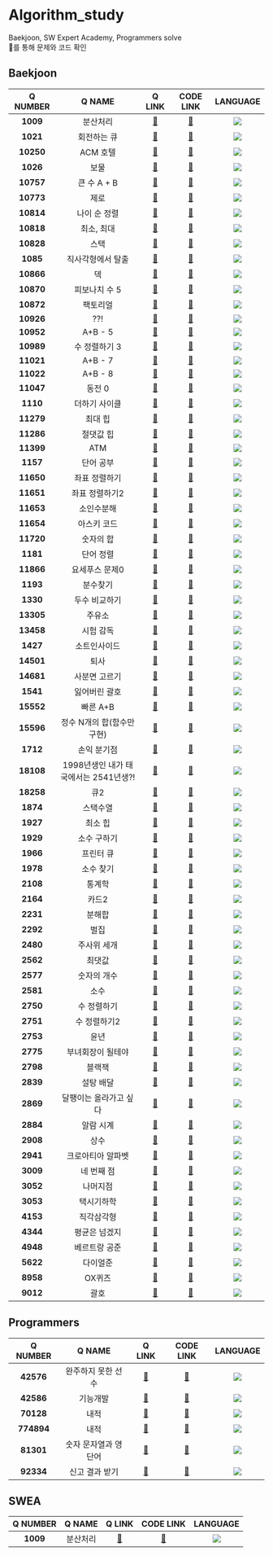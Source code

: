 # Algorithm_study

Baekjoon, SW Expert Academy, Programmers solve  
:link:를 통해 문제와 코드 확인

## Baekjoon
Q NUMBER|Q NAME|Q LINK|CODE LINK|LANGUAGE|
|:--:|:--:|:--:|:--:|:--:|
|**1009**|분산처리|[:link:](https://www.acmicpc.net/problem/1009)|[:link:](https://github.com/pjs990301/Algorithm_study/blob/main/src/BaekJoon/joon1009.java)|<img src="https://img.shields.io/badge/JAVA-007396?style=for-the-badge&logo=java&logoColor=white">|
|**1021**|회전하는 큐|[:link:](https://www.acmicpc.net/problem/1021)|[:link:](https://github.com/pjs990301/Algorithm_study/blob/main/src/BaekJoon/joon1021.java)|<img src="https://img.shields.io/badge/JAVA-007396?style=for-the-badge&logo=java&logoColor=white">|
|**10250**|ACM 호텔|[:link:](https://www.acmicpc.net/problem/10250)|[:link:](https://github.com/pjs990301/Algorithm_study/blob/main/src/BaekJoon/joon10250.java)|<img src="https://img.shields.io/badge/JAVA-007396?style=for-the-badge&logo=java&logoColor=white">|
|**1026**|보물|[:link:](https://www.acmicpc.net/problem/1026)|[:link:](https://github.com/pjs990301/Algorithm_study/blob/main/src/BaekJoon/joon1026.java)|<img src="https://img.shields.io/badge/JAVA-007396?style=for-the-badge&logo=java&logoColor=white">|
|**10757**|큰 수 A + B|[:link:](https://www.acmicpc.net/problem/10757)|[:link:](https://github.com/pjs990301/Algorithm_study/blob/main/src/BaekJoon/joon10757.java)|<img src="https://img.shields.io/badge/JAVA-007396?style=for-the-badge&logo=java&logoColor=white">|
|**10773**|제로|[:link:](https://www.acmicpc.net/problem/10773)|[:link:](https://github.com/pjs990301/Algorithm_study/blob/main/src/BaekJoon/joon10773.java)|<img src="https://img.shields.io/badge/JAVA-007396?style=for-the-badge&logo=java&logoColor=white">|
|**10814**|나이 순 정렬|[:link:](https://www.acmicpc.net/problem/10814)|[:link:](https://github.com/pjs990301/Algorithm_study/blob/main/src/BaekJoon/joon10814.java)|<img src="https://img.shields.io/badge/JAVA-007396?style=for-the-badge&logo=java&logoColor=white">|
|**10818**|최소, 최대|[:link:](https://www.acmicpc.net/problem/10818)|[:link:](https://github.com/pjs990301/Algorithm_study/blob/main/src/BaekJoon/joon10818.java)|<img src="https://img.shields.io/badge/JAVA-007396?style=for-the-badge&logo=java&logoColor=white">|
|**10828**|스택|[:link:](https://www.acmicpc.net/problem/10828)|[:link:](https://github.com/pjs990301/Algorithm_study/blob/main/src/BaekJoon/joon10828.java)|<img src="https://img.shields.io/badge/JAVA-007396?style=for-the-badge&logo=java&logoColor=white">|
|**1085**|직사각형에서 탈출|[:link:](https://www.acmicpc.net/problem/1085)|[:link:](https://github.com/pjs990301/Algorithm_study/blob/main/src/BaekJoon/joon1085.java)|<img src="https://img.shields.io/badge/JAVA-007396?style=for-the-badge&logo=java&logoColor=white">|
|**10866**|덱|[:link:](https://www.acmicpc.net/problem/10866)|[:link:](https://github.com/pjs990301/Algorithm_study/blob/main/src/BaekJoon/joon10866.java)|<img src="https://img.shields.io/badge/JAVA-007396?style=for-the-badge&logo=java&logoColor=white">|
|**10870**|피보나치 수 5|[:link:](https://www.acmicpc.net/problem/10870)|[:link:](https://github.com/pjs990301/Algorithm_study/blob/main/src/BaekJoon/joon10870.java)|<img src="https://img.shields.io/badge/JAVA-007396?style=for-the-badge&logo=java&logoColor=white">|
|**10872**|팩토리얼|[:link:](https://www.acmicpc.net/problem/10872)|[:link:](https://github.com/pjs990301/Algorithm_study/blob/main/src/BaekJoon/joon10872.java)|<img src="https://img.shields.io/badge/JAVA-007396?style=for-the-badge&logo=java&logoColor=white">|
|**10926**|??!|[:link:](https://www.acmicpc.net/problem/10926)|[:link:](https://github.com/pjs990301/Algorithm_study/blob/main/src/BaekJoon/joon10926.java)|<img src="https://img.shields.io/badge/JAVA-007396?style=for-the-badge&logo=java&logoColor=white">|
|**10952**|A+B - 5|[:link:](https://www.acmicpc.net/problem/10952)|[:link:](https://github.com/pjs990301/Algorithm_study/blob/main/src/BaekJoon/joon10952.java)|<img src="https://img.shields.io/badge/JAVA-007396?style=for-the-badge&logo=java&logoColor=white">|
|**10989**|수 정렬하기 3|[:link:](https://www.acmicpc.net/problem/10989)|[:link:](https://github.com/pjs990301/Algorithm_study/blob/main/src/BaekJoon/joon10989.java)|<img src="https://img.shields.io/badge/JAVA-007396?style=for-the-badge&logo=java&logoColor=white">|
|**11021**|A+B - 7|[:link:](https://www.acmicpc.net/problem/11021)|[:link:](https://github.com/pjs990301/Algorithm_study/blob/main/src/BaekJoon/joon11021.java)|<img src="https://img.shields.io/badge/JAVA-007396?style=for-the-badge&logo=java&logoColor=white">|
|**11022**|A+B - 8|[:link:](https://www.acmicpc.net/problem/11022)|[:link:](https://github.com/pjs990301/Algorithm_study/blob/main/src/BaekJoon/joon11022.java)|<img src="https://img.shields.io/badge/JAVA-007396?style=for-the-badge&logo=java&logoColor=white">|
|**11047**|동전 0|[:link:](https://www.acmicpc.net/problem/11047)|[:link:](https://github.com/pjs990301/Algorithm_study/blob/main/src/BaekJoon/joon11047.java)|<img src="https://img.shields.io/badge/JAVA-007396?style=for-the-badge&logo=java&logoColor=white">|
|**1110**|더하기 사이클|[:link:](https://www.acmicpc.net/problem/1110)|[:link:](https://github.com/pjs990301/Algorithm_study/blob/main/src/BaekJoon/joon1110.java)|<img src="https://img.shields.io/badge/JAVA-007396?style=for-the-badge&logo=java&logoColor=white">|
|**11279**|최대 힙|[:link:](https://www.acmicpc.net/problem/11279)|[:link:](https://github.com/pjs990301/Algorithm_study/blob/main/src/BaekJoon/joon11279.java)|<img src="https://img.shields.io/badge/JAVA-007396?style=for-the-badge&logo=java&logoColor=white">|
|**11286**|절댓값 힙|[:link:](https://www.acmicpc.net/problem/11286)|[:link:](https://github.com/pjs990301/Algorithm_study/blob/main/src/BaekJoon/joon11286.java)|<img src="https://img.shields.io/badge/JAVA-007396?style=for-the-badge&logo=java&logoColor=white">|
|**11399**|ATM|[:link:](https://www.acmicpc.net/problem/11399)|[:link:](https://github.com/pjs990301/Algorithm_study/blob/main/src/BaekJoon/joon11399.java)|<img src="https://img.shields.io/badge/JAVA-007396?style=for-the-badge&logo=java&logoColor=white">|
|**1157**|단어 공부|[:link:](https://www.acmicpc.net/problem/1157)|[:link:](https://github.com/pjs990301/Algorithm_study/blob/main/src/BaekJoon/joon1157.java)|<img src="https://img.shields.io/badge/JAVA-007396?style=for-the-badge&logo=java&logoColor=white">|
|**11650**|좌표 정렬하기|[:link:](https://www.acmicpc.net/problem/11650)|[:link:](https://github.com/pjs990301/Algorithm_study/blob/main/src/BaekJoon/joon11650.java)|<img src="https://img.shields.io/badge/JAVA-007396?style=for-the-badge&logo=java&logoColor=white">|
|**11651**|좌표 정렬하기2|[:link:](https://www.acmicpc.net/problem/11651)|[:link:](https://github.com/pjs990301/Algorithm_study/blob/main/src/BaekJoon/joon11651.java)|<img src="https://img.shields.io/badge/JAVA-007396?style=for-the-badge&logo=java&logoColor=white">|
|**11653**|소인수분해|[:link:](https://www.acmicpc.net/problem/11653)|[:link:](https://github.com/pjs990301/Algorithm_study/blob/main/src/BaekJoon/joon11653.java)|<img src="https://img.shields.io/badge/JAVA-007396?style=for-the-badge&logo=java&logoColor=white">|
|**11654**|아스키 코드|[:link:](https://www.acmicpc.net/problem/11654)|[:link:](https://github.com/pjs990301/Algorithm_study/blob/main/src/BaekJoon/joon11654.java)|<img src="https://img.shields.io/badge/JAVA-007396?style=for-the-badge&logo=java&logoColor=white">|
|**11720**|숫자의 합|[:link:](https://www.acmicpc.net/problem/11720)|[:link:](https://github.com/pjs990301/Algorithm_study/blob/main/src/BaekJoon/joon11720.java)|<img src="https://img.shields.io/badge/JAVA-007396?style=for-the-badge&logo=java&logoColor=white">|
|**1181**|단어 정렬|[:link:](https://www.acmicpc.net/problem/1181)|[:link:](https://github.com/pjs990301/Algorithm_study/blob/main/src/BaekJoon/joon1181.java)|<img src="https://img.shields.io/badge/JAVA-007396?style=for-the-badge&logo=java&logoColor=white">|
|**11866**|요세푸스 문제0|[:link:](https://www.acmicpc.net/problem/11866)|[:link:](https://github.com/pjs990301/Algorithm_study/blob/main/src/BaekJoon/joon11866.java)|<img src="https://img.shields.io/badge/JAVA-007396?style=for-the-badge&logo=java&logoColor=white">|
|**1193**|분수찾기|[:link:](https://www.acmicpc.net/problem/1193)|[:link:](https://github.com/pjs990301/Algorithm_study/blob/main/src/BaekJoon/joon1193.java)|<img src="https://img.shields.io/badge/JAVA-007396?style=for-the-badge&logo=java&logoColor=white">|
|**1330**|두수 비교하기|[:link:](https://www.acmicpc.net/problem/1330)|[:link:](https://github.com/pjs990301/Algorithm_study/blob/main/src/BaekJoon/joon1330.java)|<img src="https://img.shields.io/badge/JAVA-007396?style=for-the-badge&logo=java&logoColor=white">|
|**13305**|주유소|[:link:](https://www.acmicpc.net/problem/13305)|[:link:](https://github.com/pjs990301/Algorithm_study/blob/main/src/BaekJoon/joon13305.java)|<img src="https://img.shields.io/badge/JAVA-007396?style=for-the-badge&logo=java&logoColor=white">|
|**13458**|시험 감독|[:link:](https://www.acmicpc.net/problem/13458)|[:link:](https://github.com/pjs990301/Algorithm_study/blob/main/src/BaekJoon/joon13458.java)|<img src="https://img.shields.io/badge/JAVA-007396?style=for-the-badge&logo=java&logoColor=white">|
|**1427**|소트인사이드|[:link:](https://www.acmicpc.net/problem/1427)|[:link:](https://github.com/pjs990301/Algorithm_study/blob/main/src/BaekJoon/joon1427.java)|<img src="https://img.shields.io/badge/JAVA-007396?style=for-the-badge&logo=java&logoColor=white">|
|**14501**|퇴사|[:link:](https://www.acmicpc.net/problem/14501)|[:link:](https://github.com/pjs990301/Algorithm_study/blob/main/src/BaekJoon/joon14501.java)|<img src="https://img.shields.io/badge/JAVA-007396?style=for-the-badge&logo=java&logoColor=white">|
|**14681**|사분면 고르기|[:link:](https://www.acmicpc.net/problem/14681)|[:link:](https://github.com/pjs990301/Algorithm_study/blob/main/src/BaekJoon/joon14681.java)|<img src="https://img.shields.io/badge/JAVA-007396?style=for-the-badge&logo=java&logoColor=white">|
|**1541**|잃어버린 괄호|[:link:](https://www.acmicpc.net/problem/1541)|[:link:](https://github.com/pjs990301/Algorithm_study/blob/main/src/BaekJoon/joon1541.java)|<img src="https://img.shields.io/badge/JAVA-007396?style=for-the-badge&logo=java&logoColor=white">|
|**15552**|빠른 A+B|[:link:](https://www.acmicpc.net/problem/15552)|[:link:](https://github.com/pjs990301/Algorithm_study/blob/main/src/BaekJoon/joon15552.java)|<img src="https://img.shields.io/badge/JAVA-007396?style=for-the-badge&logo=java&logoColor=white">|
|**15596**|정수 N개의 합(함수만 구현)|[:link:](https://www.acmicpc.net/problem/15596)|[:link:](https://github.com/pjs990301/Algorithm_study/blob/main/src/BaekJoon/joon15596.java)|<img src="https://img.shields.io/badge/JAVA-007396?style=for-the-badge&logo=java&logoColor=white">|
|**1712**|손익 분기점|[:link:](https://www.acmicpc.net/problem/1712)|[:link:](https://github.com/pjs990301/Algorithm_study/blob/main/src/BaekJoon/joon1712.java)|<img src="https://img.shields.io/badge/JAVA-007396?style=for-the-badge&logo=java&logoColor=white">|
|**18108**|1998년생인 내가 태국에서는 2541년생?!|[:link:](https://www.acmicpc.net/problem/18108)|[:link:](https://github.com/pjs990301/Algorithm_study/blob/main/src/BaekJoon/joon18108.java)|<img src="https://img.shields.io/badge/JAVA-007396?style=for-the-badge&logo=java&logoColor=white">|
|**18258**|큐2|[:link:](https://www.acmicpc.net/problem/18258)|[:link:](https://github.com/pjs990301/Algorithm_study/blob/main/src/BaekJoon/joon18258.java)|<img src="https://img.shields.io/badge/JAVA-007396?style=for-the-badge&logo=java&logoColor=white">|
|**1874**|스택수열|[:link:](https://www.acmicpc.net/problem/1874)|[:link:](https://github.com/pjs990301/Algorithm_study/blob/main/src/BaekJoon/joon1874.java)|<img src="https://img.shields.io/badge/JAVA-007396?style=for-the-badge&logo=java&logoColor=white">|
|**1927**|최소 힙|[:link:](https://www.acmicpc.net/problem/1927)|[:link:](https://github.com/pjs990301/Algorithm_study/blob/main/src/BaekJoon/joon1927.java)|<img src="https://img.shields.io/badge/JAVA-007396?style=for-the-badge&logo=java&logoColor=white">|
|**1929**|소수 구하기|[:link:](https://www.acmicpc.net/problem/1929)|[:link:](https://github.com/pjs990301/Algorithm_study/blob/main/src/BaekJoon/joon1929.java)|<img src="https://img.shields.io/badge/JAVA-007396?style=for-the-badge&logo=java&logoColor=white">|
|**1966**|프린터 큐|[:link:](https://www.acmicpc.net/problem/1966)|[:link:](https://github.com/pjs990301/Algorithm_study/blob/main/src/BaekJoon/joon1966.java)|<img src="https://img.shields.io/badge/JAVA-007396?style=for-the-badge&logo=java&logoColor=white">|
|**1978**|소수 찾기|[:link:](https://www.acmicpc.net/problem/1978)|[:link:](https://github.com/pjs990301/Algorithm_study/blob/main/src/BaekJoon/joon1978.java)|<img src="https://img.shields.io/badge/JAVA-007396?style=for-the-badge&logo=java&logoColor=white">|
|**2108**|통계학|[:link:](https://www.acmicpc.net/problem/2108)|[:link:](https://github.com/pjs990301/Algorithm_study/blob/main/src/BaekJoon/joon2108.java)|<img src="https://img.shields.io/badge/JAVA-007396?style=for-the-badge&logo=java&logoColor=white">|
|**2164**|카드2|[:link:](https://www.acmicpc.net/problem/2164)|[:link:](https://github.com/pjs990301/Algorithm_study/blob/main/src/BaekJoon/joon2164.java)|<img src="https://img.shields.io/badge/JAVA-007396?style=for-the-badge&logo=java&logoColor=white">|
|**2231**|분해합|[:link:](https://www.acmicpc.net/problem/2231)|[:link:](https://github.com/pjs990301/Algorithm_study/blob/main/src/BaekJoon/joon2231.java)|<img src="https://img.shields.io/badge/JAVA-007396?style=for-the-badge&logo=java&logoColor=white">|
|**2292**|벌집|[:link:](https://www.acmicpc.net/problem/2292)|[:link:](https://github.com/pjs990301/Algorithm_study/blob/main/src/BaekJoon/joon2292.java)|<img src="https://img.shields.io/badge/JAVA-007396?style=for-the-badge&logo=java&logoColor=white">|
|**2480**|주사위 세개|[:link:](https://www.acmicpc.net/problem/2480)|[:link:](https://github.com/pjs990301/Algorithm_study/blob/main/src/BaekJoon/joon2480.java)|<img src="https://img.shields.io/badge/JAVA-007396?style=for-the-badge&logo=java&logoColor=white">|
|**2562**|최댓값|[:link:](https://www.acmicpc.net/problem/2562)|[:link:](https://github.com/pjs990301/Algorithm_study/blob/main/src/BaekJoon/joon2562.java)|<img src="https://img.shields.io/badge/JAVA-007396?style=for-the-badge&logo=java&logoColor=white">|
|**2577**|숫자의 개수|[:link:](https://www.acmicpc.net/problem/2577)|[:link:](https://github.com/pjs990301/Algorithm_study/blob/main/src/BaekJoon/joon2577.java)|<img src="https://img.shields.io/badge/JAVA-007396?style=for-the-badge&logo=java&logoColor=white">|
|**2581**|소수|[:link:](https://www.acmicpc.net/problem/2581)|[:link:](https://github.com/pjs990301/Algorithm_study/blob/main/src/BaekJoon/joon2581.java)|<img src="https://img.shields.io/badge/JAVA-007396?style=for-the-badge&logo=java&logoColor=white">|
|**2750**|수 정렬하기|[:link:](https://www.acmicpc.net/problem/2750)|[:link:](https://github.com/pjs990301/Algorithm_study/blob/main/src/BaekJoon/joon2750.java)|<img src="https://img.shields.io/badge/JAVA-007396?style=for-the-badge&logo=java&logoColor=white">|
|**2751**|수 정렬하기2|[:link:](https://www.acmicpc.net/problem/2751)|[:link:](https://github.com/pjs990301/Algorithm_study/blob/main/src/BaekJoon/joon2751.java)|<img src="https://img.shields.io/badge/JAVA-007396?style=for-the-badge&logo=java&logoColor=white">|
|**2753**|윤년|[:link:](https://www.acmicpc.net/problem/2753)|[:link:](https://github.com/pjs990301/Algorithm_study/blob/main/src/BaekJoon/joon2753.java)|<img src="https://img.shields.io/badge/JAVA-007396?style=for-the-badge&logo=java&logoColor=white">|
|**2775**|부녀회장이 될테야|[:link:](https://www.acmicpc.net/problem/2775)|[:link:](https://github.com/pjs990301/Algorithm_study/blob/main/src/BaekJoon/joon2755.java)|<img src="https://img.shields.io/badge/JAVA-007396?style=for-the-badge&logo=java&logoColor=white">|
|**2798**|블랙잭|[:link:](https://www.acmicpc.net/problem/2798)|[:link:](https://github.com/pjs990301/Algorithm_study/blob/main/src/BaekJoon/joon2798.java)|<img src="https://img.shields.io/badge/JAVA-007396?style=for-the-badge&logo=java&logoColor=white">|
|**2839**|설탕 배달|[:link:](https://www.acmicpc.net/problem/2839)|[:link:](https://github.com/pjs990301/Algorithm_study/blob/main/src/BaekJoon/joon2839.java)|<img src="https://img.shields.io/badge/JAVA-007396?style=for-the-badge&logo=java&logoColor=white">|
|**2869**|달팽이는 올라가고 싶다|[:link:](https://www.acmicpc.net/problem/2869)|[:link:](https://github.com/pjs990301/Algorithm_study/blob/main/src/BaekJoon/joon2869.java)|<img src="https://img.shields.io/badge/JAVA-007396?style=for-the-badge&logo=java&logoColor=white">|
|**2884**|알람 시계|[:link:](https://www.acmicpc.net/problem/2884)|[:link:](https://github.com/pjs990301/Algorithm_study/blob/main/src/BaekJoon/joon2884.java)|<img src="https://img.shields.io/badge/JAVA-007396?style=for-the-badge&logo=java&logoColor=white">|
|**2908**|상수|[:link:](https://www.acmicpc.net/problem/2908)|[:link:](https://github.com/pjs990301/Algorithm_study/blob/main/src/BaekJoon/joon2908.java)|<img src="https://img.shields.io/badge/JAVA-007396?style=for-the-badge&logo=java&logoColor=white">|
|**2941**|크로아티아 알파벳|[:link:](https://www.acmicpc.net/problem/2941)|[:link:](https://github.com/pjs990301/Algorithm_study/blob/main/src/BaekJoon/joon2941.java)|<img src="https://img.shields.io/badge/JAVA-007396?style=for-the-badge&logo=java&logoColor=white">|
|**3009**|네 번째 점|[:link:](https://www.acmicpc.net/problem/3009)|[:link:](https://github.com/pjs990301/Algorithm_study/blob/main/src/BaekJoon/joon3009.java)|<img src="https://img.shields.io/badge/JAVA-007396?style=for-the-badge&logo=java&logoColor=white">|
|**3052**|나머지점|[:link:](https://www.acmicpc.net/problem/3052)|[:link:](https://github.com/pjs990301/Algorithm_study/blob/main/src/BaekJoon/joon3052.java)|<img src="https://img.shields.io/badge/JAVA-007396?style=for-the-badge&logo=java&logoColor=white">|
|**3053**|택시기하학|[:link:](https://www.acmicpc.net/problem/3053)|[:link:](https://github.com/pjs990301/Algorithm_study/blob/main/src/BaekJoon/joon3053.java)|<img src="https://img.shields.io/badge/JAVA-007396?style=for-the-badge&logo=java&logoColor=white">|
|**4153**|직각삼각형|[:link:](https://www.acmicpc.net/problem/4153)|[:link:](https://github.com/pjs990301/Algorithm_study/blob/main/src/BaekJoon/joon4153.java)|<img src="https://img.shields.io/badge/JAVA-007396?style=for-the-badge&logo=java&logoColor=white">|
|**4344**|평균은 넘겠지|[:link:](https://www.acmicpc.net/problem/4344)|[:link:](https://github.com/pjs990301/Algorithm_study/blob/main/src/BaekJoon/joon4344.java)|<img src="https://img.shields.io/badge/JAVA-007396?style=for-the-badge&logo=java&logoColor=white">|
|**4948**|베르트랑 공준|[:link:](https://www.acmicpc.net/problem/4948)|[:link:](https://github.com/pjs990301/Algorithm_study/blob/main/src/BaekJoon/joon4948.java)|<img src="https://img.shields.io/badge/JAVA-007396?style=for-the-badge&logo=java&logoColor=white">|
|**5622**|다이얼준|[:link:](https://www.acmicpc.net/problem/5622)|[:link:](https://github.com/pjs990301/Algorithm_study/blob/main/src/BaekJoon/joon5622.java)|<img src="https://img.shields.io/badge/JAVA-007396?style=for-the-badge&logo=java&logoColor=white">|
|**8958**|OX퀴즈|[:link:](https://www.acmicpc.net/problem/8958)|[:link:](https://github.com/pjs990301/Algorithm_study/blob/main/src/BaekJoon/joon8958.java)|<img src="https://img.shields.io/badge/JAVA-007396?style=for-the-badge&logo=java&logoColor=white">|
|**9012**|괄호|[:link:](https://www.acmicpc.net/problem/9012)|[:link:](https://github.com/pjs990301/Algorithm_study/blob/main/src/BaekJoon/joon9012.java)|<img src="https://img.shields.io/badge/JAVA-007396?style=for-the-badge&logo=java&logoColor=white">|

## Programmers 
Q NUMBER|Q NAME|Q LINK|CODE LINK|LANGUAGE|
|:--:|:--:|:--:|:--:|:--:|
|**42576**|완주하지 못한 선수|[:link:](https://programmers.co.kr/learn/courses/30/lessons/42576)|[:link:](https://github.com/pjs990301/Algorithm_study/blob/main/src/Programmers/programmers42576.java)|<img src="https://img.shields.io/badge/JAVA-007396?style=for-the-badge&logo=java&logoColor=white">|
|**42586**|기능개발|[:link:](https://programmers.co.kr/learn/courses/30/lessons/42586)|[:link:](https://github.com/pjs990301/Algorithm_study/blob/main/src/Programmers/programmers42586.java)|<img src="https://img.shields.io/badge/JAVA-007396?style=for-the-badge&logo=java&logoColor=white">|
|**70128**|내적|[:link:](https://programmers.co.kr/learn/courses/30/lessons/70128)|[:link:](https://github.com/pjs990301/Algorithm_study/blob/main/src/Programmers/programmers70128.java)|<img src="https://img.shields.io/badge/JAVA-007396?style=for-the-badge&logo=java&logoColor=white">|
|**774894**|내적|[:link:](https://programmers.co.kr/learn/courses/30/lessons/77484)|[:link:](https://github.com/pjs990301/Algorithm_study/blob/main/src/Programmers/programmers77484.java)|<img src="https://img.shields.io/badge/JAVA-007396?style=for-the-badge&logo=java&logoColor=white">|
|**81301**|숫자 문자열과 영단어|[:link:](https://programmers.co.kr/learn/courses/30/lessons/81301)|[:link:](https://github.com/pjs990301/Algorithm_study/blob/main/src/Programmers/programmers81301.java)|<img src="https://img.shields.io/badge/JAVA-007396?style=for-the-badge&logo=java&logoColor=white">|
|**92334**|신고 결과 받기|[:link:](https://programmers.co.kr/learn/courses/30/lessons/92334)|[:link:](https://github.com/pjs990301/Algorithm_study/blob/main/src/Programmers/programmers92334.java)|<img src="https://img.shields.io/badge/JAVA-007396?style=for-the-badge&logo=java&logoColor=white">|

## SWEA
Q NUMBER|Q NAME|Q LINK|CODE LINK|LANGUAGE|
|:--:|:--:|:--:|:--:|:--:|
|**1009**|분산처리|[:link:](https://www.acmicpc.net/problem/1009)|[:link:](https://github.com/pjs990301/Algorithm_study/blob/main/src/BaekJoon/joon1009.java)|<img src="https://img.shields.io/badge/JAVA-007396?style=for-the-badge&logo=java&logoColor=white">|
